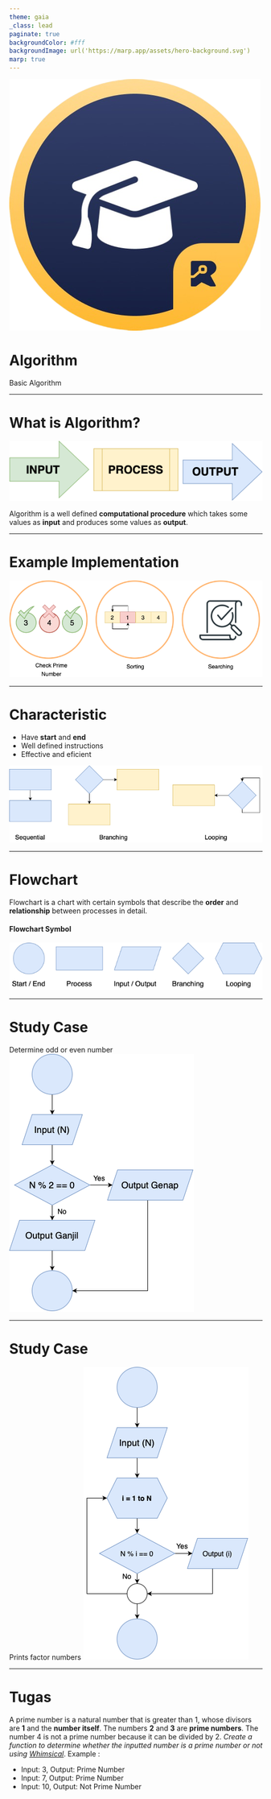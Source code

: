 ```yaml
---
theme: gaia
_class: lead
paginate: true
backgroundColor: #fff
backgroundImage: url('https://marp.app/assets/hero-background.svg')
marp: true
---
```


![bg left:40% 60%](./../images/rawlabs-academy-logo.png)

# **Algorithm**

Basic Algorithm

---
<!-- _class: lead -->
# What is Algorithm?
![w:800 center](../images/materi-java/algorithm/algorithm.png)

Algorithm is a well defined **computational procedure** which takes some values ​​as **input** and produces some values ​​as **output**.

---
<!-- _class: lead -->
# Example Implementation
![w:1000 center](../images/materi-java/algorithm/algorithm-example.png)

---
# Characteristic
- Have **start** and **end**
- Well defined instructions
- Effective and eficient

![w:800 center](../images/materi-java/algorithm/basic-algorithm.png)

---
# Flowchart

Flowchart is a chart with certain symbols that describe the **order** and **relationship** between processes in detail.
<br>

#### Flowchart Symbol
![w:1000 center](../images/materi-java/algorithm/basic-symbol.png)

---
# Study Case

Determine odd or even number
![bg right:50% 60%](../images/materi-java/algorithm/ganjil-genap.png)

---
# Study Case

Prints factor numbers
![bg right:45% 60%](../images/materi-java/algorithm/factor-n.png)

---
# Tugas

A prime number is a natural number that is greater than 1, whose divisors are **1** and the **number itself**. The numbers **2** and **3** are **prime numbers**. The number 4 is not a prime number because it can be divided by 2.  *Create a function to determine whether the inputted number is a prime number or not using [Whimsical](https://whimsical.com)*. Example :
- Input: 3, Output: Prime Number
- Input: 7, Output: Prime Number
- Input: 10, Output: Not Prime Number